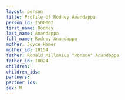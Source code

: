 ```yaml
---
layout: person
title: Profile of Rodney Anandappa
person_id: I500002
first_name: Rodney
last_name: Anandappa
full_name: Rodney Anandappa
mother: Joyce Hamer
mother_id: I0154
father: Ronald Millanius "Ronson" Anandappa
father_id: I0024
children:
children_ids:
partners:
partner_ids:
sex: M
---
```


